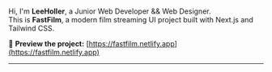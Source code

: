 #
Hi, I'm **LeeHoller**, a Junior Web Developer && Web Designer.  
This is **FastFilm**, a modern film streaming UI project built with Next.js and Tailwind CSS.

🔗 **Preview the project:** [https://fastfilm.netlify.app](https://fastfilm.netlify.app)

---
